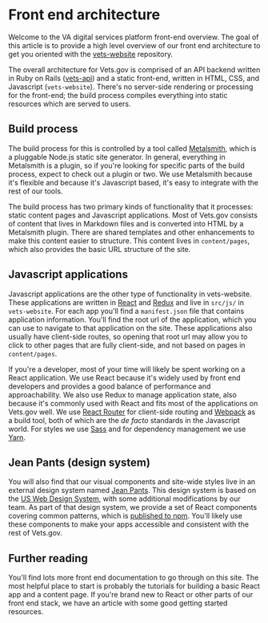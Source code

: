 # Front end architecture

Welcome to the VA digital services platform front-end overview. The goal of this article is to provide a high level overview of our front end architecture to get you oriented with the [vets-website](https://github.com/department-of-veterans-affairs/vets-website) repository.

The overall architecture for Vets.gov is comprised of an API backend written in Ruby on Rails ([vets-api](https://github.com/department-of-veterans-affairs/vets-api)) and a static front-end, written in HTML, CSS, and Javascript (`vets-website`). There's no server-side rendering or processing for the front-end; the build process compiles everything into static resources which are served to users.

## Build process

The build process for this is controlled by a tool called [Metalsmith](http://www.metalsmith.io/), which is a pluggable Node.js static site generator. In general, everything in Metalsmith is a plugin, so if you're looking for specific parts of the build process, expect to check out a plugin or two. We use Metalsmith because it's flexible and because it's Javascript based, it's easy to integrate with the rest of our tools.

The build process has two primary kinds of functionality that it processes: static content pages and Javascript applications. Most of Vets.gov consists of content that lives in Markdown files and is converted into HTML by a Metalsmith plugin. There are shared templates and other enhancements to make this content easier to structure. This content lives in `content/pages`, which also provides the basic URL structure of the site.

## Javascript applications

Javascript applications are the other type of functionality in vets-website. These applications are written in [React](https://reactjs.org/) and [Redux](https://redux.js.org/) and live in `src/js/` in `vets-website`. For each app you'll find a `manifest.json` file that contains application information. You'll find the root url of the application, which you can use to navigate to that application on the site. These applications also usually have client-side routes, so opening that root url may allow you to click to other pages that are fully client-side, and not based on pages in `content/pages`.

If you're a developer, most of your time will likely be spent working on a React application. We use React because it's widely used by front end developers and provides a good balance of performance and approachability. We also use Redux to manage application state, also because it's commonly used with React and fits most of the applications on Vets.gov well. We use [React Router](https://reacttraining.com/react-router/) for client-side routing and [Webpack](https://webpack.js.org/) as a build tool, both of which are the *de facto* standards in the Javascript world. For styles we use [Sass](https://sass-lang.com/) and for dependency management we use [Yarn](https://yarnpkg.com/en/).

## Jean Pants (design system)

You will also find that our visual components and site-wide styles live in an external design system named [Jean Pants](https://department-of-veterans-affairs.github.io/design-system/). This design system is based on the [US Web Design System](https://designsystem.digital.gov/), with some additional modifications by our team. As part of that design system, we provide a set of React components covering common patterns, which is [published to npm](https://www.npmjs.com/package/@department-of-veterans-affairs/jean-pants). You'll likely use these components to make your apps accessible and consistent with the rest of Vets.gov.

## Further reading

You'll find lots more front end documentation to go through on this site. The most helpful place to start is probably the tutorials for building a basic React app and a content page. If you're brand new to React or other parts of our front end stack, we have an article with some good getting started resources.
